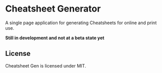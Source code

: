 # Cheatsheet Generator

A single page application for generating Cheatsheets for online and print use.

__Still in development and not at a beta state yet__

## License

Cheatsheet Gen is licensed under MIT.